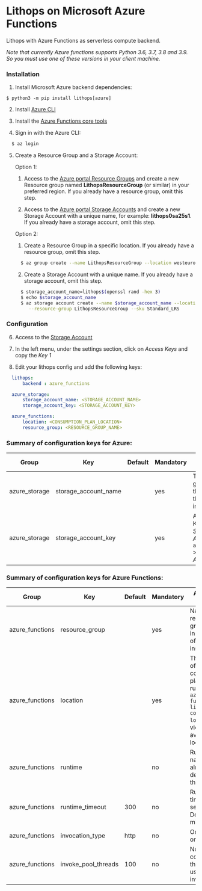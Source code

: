 # Lithops on Microsoft Azure Functions

Lithops with Azure Functions as serverless compute backend.

*Note that currently Azure functions supports Python 3.6, 3.7, 3.8 and 3.9. So you must use one of these versions in your client machine.*

### Installation

1. Install Microsoft Azure backend dependencies:

```
$ python3 -m pip install lithops[azure]
```

2. Install [Azure CLI](https://docs.microsoft.com/en-us/cli/azure/install-azure-cli?view=azure-cli-latest)

3. Install the [Azure Functions core tools](https://github.com/Azure/azure-functions-core-tools)

4. Sign in with the Azure CLI:

```bash
  $ az login
```

5. Create a Resource Group and a Storage Account:

   Option 1:

     1. Access to the [Azure portal Resource Groups](https://portal.azure.com/#blade/HubsExtension/BrowseResourceGroups) and create a new Resource group named **LithopsResourceGroup** (or similar) in your preferred region. If you already have a resource group, omit this step.
     
     2. Access to the [Azure portal Storage Accounts](https://portal.azure.com/#blade/HubsExtension/BrowseResource/resourceType/Microsoft.Storage%2FStorageAccounts) and create a new Storage Account with a unique name, for example: **lithops0sa25s1**. If you already have a storage account, omit this step.

   Option 2:

    1. Create a Resource Group in a specific location. If you already have a resource group, omit this step.
    
    ```bash
      $ az group create --name LithopsResourceGroup --location westeurope
    ```
    
    2. Create a Storage Account with a unique name. If you already have a storage account, omit this step.
    
    ```bash
      $ storage_account_name=lithops$(openssl rand -hex 3)
      $ echo $storage_account_name
      $ az storage account create --name $storage_account_name --location westeurope \
         --resource-group LithopsResourceGroup --sku Standard_LRS
    ```


### Configuration

6. Access to the [Storage Account](https://portal.azure.com/#blade/HubsExtension/BrowseResource/resourceType/Microsoft.Storage%2FStorageAccounts)

7. In the left menu, under the settings section, click on *Access Keys* and copy the *Key 1*

8. Edit your lithops config and add the following keys:

```yaml
  lithops:
      backend : azure_functions

  azure_storage:
      storage_account_name: <STORAGE_ACCOUNT_NAME>
      storage_account_key: <STORAGE_ACCOUNT_KEY>

  azure_functions:
      location: <CONSUMPTION_PLAN_LOCATION>
      resource_group: <RESOURCE_GROUP_NAME>
```

### Summary of configuration keys for Azure:

|Group|Key|Default|Mandatory|Additional info|
|---|---|---|---|---|
|azure_storage| storage_account_name | |yes |  The name generated in the step 5 of the installation |
|azure_storage| storage_account_key |  | yes |  An Account Key, found in *Storage Accounts* > `account_name` > *Settings* > *Access Keys*|

### Summary of configuration keys for Azure Functions:

|Group|Key|Default|Mandatory|Additional info|
|---|---|---|---|---|
|azure_functions| resource_group | |yes | Name of the resource group used in the step 5 of the installation. |
|azure_functions| location |  |yes | The location of the consumption plan for the runtime. Use `az functionapp list-consumption-locations` to view the available locations.|
|azure_functions| runtime |  |no | Runtime name already deployed in the service|
|azure_functions | runtime_timeout | 300 |no | Runtime timeout in seconds. Default 5 minutes |
|azure_functions| invocation_type | http  | no | One of 'http' or 'event'|
|azure_functions | invoke_pool_threads | 100 |no | Number of concurrent threads used for invocation |
